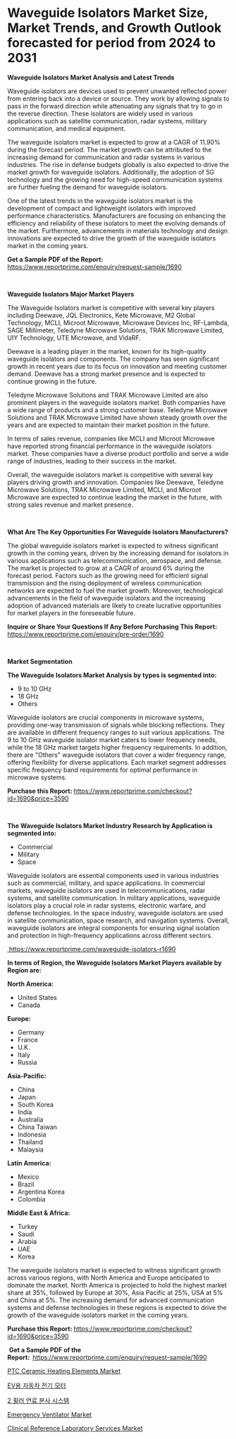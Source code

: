 <p><h1>Waveguide Isolators Market Size, Market Trends, and Growth Outlook forecasted for period from 2024 to 2031</h1></p><p><strong>Waveguide Isolators Market Analysis and Latest Trends</strong></p>
<p><p>Waveguide isolators are devices used to prevent unwanted reflected power from entering back into a device or source. They work by allowing signals to pass in the forward direction while attenuating any signals that try to go in the reverse direction. These isolators are widely used in various applications such as satellite communication, radar systems, military communication, and medical equipment.</p><p>The waveguide isolators market is expected to grow at a CAGR of 11.90% during the forecast period. The market growth can be attributed to the increasing demand for communication and radar systems in various industries. The rise in defense budgets globally is also expected to drive the market growth for waveguide isolators. Additionally, the adoption of 5G technology and the growing need for high-speed communication systems are further fueling the demand for waveguide isolators.</p><p>One of the latest trends in the waveguide isolators market is the development of compact and lightweight isolators with improved performance characteristics. Manufacturers are focusing on enhancing the efficiency and reliability of these isolators to meet the evolving demands of the market. Furthermore, advancements in materials technology and design innovations are expected to drive the growth of the waveguide isolators market in the coming years.</p></p>
<p><strong>Get a Sample PDF of the Report:&nbsp;</strong> <a href="https://www.reportprime.com/enquiry/request-sample/1690">https://www.reportprime.com/enquiry/request-sample/1690</a></p>
<p>&nbsp;</p>
<p><strong>Waveguide Isolators Major Market Players</strong></p>
<p><p>The Waveguide Isolators market is competitive with several key players including Deewave, JQL Electronics, Kete Microwave, M2 Global Technology, MCLI, Microot Microwave, Microwave Devices Inc, RF-Lambda, SAGE Millimeter, Teledyne Microwave Solutions, TRAK Microwave Limited, UIY Technology, UTE Microwave, and VidaRF. </p><p>Deewave is a leading player in the market, known for its high-quality waveguide isolators and components. The company has seen significant growth in recent years due to its focus on innovation and meeting customer demand. Deewave has a strong market presence and is expected to continue growing in the future.</p><p>Teledyne Microwave Solutions and TRAK Microwave Limited are also prominent players in the waveguide isolators market. Both companies have a wide range of products and a strong customer base. Teledyne Microwave Solutions and TRAK Microwave Limited have shown steady growth over the years and are expected to maintain their market position in the future.</p><p>In terms of sales revenue, companies like MCLI and Microot Microwave have reported strong financial performance in the waveguide isolators market. These companies have a diverse product portfolio and serve a wide range of industries, leading to their success in the market.</p><p>Overall, the waveguide isolators market is competitive with several key players driving growth and innovation. Companies like Deewave, Teledyne Microwave Solutions, TRAK Microwave Limited, MCLI, and Microot Microwave are expected to continue leading the market in the future, with strong sales revenue and market presence.</p></p>
<p>&nbsp;</p>
<p><strong>What Are The Key Opportunities For Waveguide Isolators Manufacturers?</strong></p>
<p><p>The global waveguide isolators market is expected to witness significant growth in the coming years, driven by the increasing demand for isolators in various applications such as telecommunication, aerospace, and defense. The market is projected to grow at a CAGR of around 6% during the forecast period. Factors such as the growing need for efficient signal transmission and the rising deployment of wireless communication networks are expected to fuel the market growth. Moreover, technological advancements in the field of waveguide isolators and the increasing adoption of advanced materials are likely to create lucrative opportunities for market players in the foreseeable future.</p></p>
<p><strong>Inquire or Share Your Questions If Any Before Purchasing This Report:</strong> <a href="https://www.reportprime.com/enquiry/pre-order/1690">https://www.reportprime.com/enquiry/pre-order/1690</a></p>
<p>&nbsp;</p>
<p><strong>Market Segmentation</strong></p>
<p><strong>The Waveguide Isolators Market Analysis by types is segmented into:</strong></p>
<p><ul><li>9 to 10 GHz</li><li>18 GHz</li><li>Others</li></ul></p>
<p><p>Waveguide isolators are crucial components in microwave systems, providing one-way transmission of signals while blocking reflections. They are available in different frequency ranges to suit various applications. The 9 to 10 GHz waveguide isolator market caters to lower frequency needs, while the 18 GHz market targets higher frequency requirements. In addition, there are "Others" waveguide isolators that cover a wider frequency range, offering flexibility for diverse applications. Each market segment addresses specific frequency band requirements for optimal performance in microwave systems.</p></p>
<p><strong>Purchase this Report:&nbsp;</strong><a href="https://www.reportprime.com/checkout?id=1690&price=3590">https://www.reportprime.com/checkout?id=1690&price=3590</a></p>
<p>&nbsp;</p>
<p><strong>The Waveguide Isolators Market Industry Research by Application is segmented into:</strong></p>
<p><ul><li>Commercial</li><li>Military</li><li>Space</li></ul></p>
<p><p>Waveguide isolators are essential components used in various industries such as commercial, military, and space applications. In commercial markets, waveguide isolators are used in telecommunications, radar systems, and satellite communication. In military applications, waveguide isolators play a crucial role in radar systems, electronic warfare, and defense technologies. In the space industry, waveguide isolators are used in satellite communication, space research, and navigation systems. Overall, waveguide isolators are integral components for ensuring signal isolation and protection in high-frequency applications across different sectors.</p></p>
<p><a href="https://www.reportprime.com/waveguide-isolators-r1690">&nbsp;https://www.reportprime.com/waveguide-isolators-r1690</a></p>
<p><strong>In terms of Region, the Waveguide Isolators Market Players available by Region are:</strong></p>
<p>
    <p> <strong> North America: </strong>
        <ul>
            <li>United States</li>
            <li>Canada</li>
        </ul>
        </p> 
    <p> <strong> Europe: </strong>
        <ul>
            <li>Germany</li>
            <li>France</li>
            <li>U.K.</li>
            <li>Italy</li>
            <li>Russia</li>
        </ul>
        </p> 
    <p> <strong> Asia-Pacific: </strong>
        <ul>
            <li>China</li>
            <li>Japan</li>
            <li>South Korea</li>
            <li>India</li>
            <li>Australia</li>
            <li>China Taiwan</li>
            <li>Indonesia</li>
            <li>Thailand</li>
            <li>Malaysia</li>
        </ul>
        </p> 
    <p> <strong> Latin America: </strong>
        <ul>
            <li>Mexico</li>
            <li>Brazil</li>
            <li>Argentina Korea</li>
            <li>Colombia</li>
        </ul>
        </p> 
    <p> <strong> Middle East & Africa: </strong>
        <ul>
            <li>Turkey</li>
            <li>Saudi</li>
            <li>Arabia</li>
            <li>UAE</li>
            <li>Korea</li>
        </ul>
    </p>
    </p>
<p><p>The waveguide isolators market is expected to witness significant growth across various regions, with North America and Europe anticipated to dominate the market. North America is projected to hold the highest market share at 35%, followed by Europe at 30%, Asia Pacific at 25%, USA at 5% and China at 5%. The increasing demand for advanced communication systems and defense technologies in these regions is expected to drive the growth of the waveguide isolators market in the coming years.</p></p>
<p><strong>Purchase this Report: </strong><a href="https://www.reportprime.com/checkout?id=1690&price=3590">https://www.reportprime.com/checkout?id=1690&price=3590</a></p>
<p>&nbsp;<strong>Get a Sample PDF of the Report:&nbsp;&nbsp;</strong><a href="https://www.reportprime.com/enquiry/request-sample/1690">https://www.reportprime.com/enquiry/request-sample/1690</a></p>
<p><strong></strong></p>
<p><p><a href="https://github.com/carlLane655/Market-Research-Report-List-1/blob/main/ptc-ceramic-heating-elements-market.md">PTC Ceramic Heating Elements Market</a></p><p><a href="https://github.com/bvubpqd5241630/Market-Research-Report-List-4/blob/main/9056838102395.md">EV용 자동차 전기 모터</a></p><p><a href="https://github.com/ThomasElmes2022/Market-Research-Report-List-2/blob/main/7091403102394.md">2 휠러 연료 분사 시스템</a></p><p><a href="https://medium.com/@philipwolf32/emergency-ventilator-market-research-report-exploring-market-size-and-revenue-analysis-for-3b191c00884a">Emergency Ventilator Market</a></p><p><a href="https://medium.com/@ruth.murray9056/clinical-reference-laboratory-services-market-industry-landscape-growth-trajectories-and-global-7d0ce44c6004">Clinical Reference Laboratory Services Market</a></p></p>